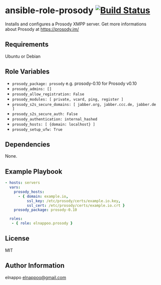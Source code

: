 # ansible-role-prosody [![Build Status](https://travis-ci.org/elnappo/ansible-role-prosody.svg?branch=master)](https://travis-ci.org/elnappo/ansible-role-prosody)

Installs and configures a Prosody XMPP server. Get more informations about Prosody at https://prosody.im/

## Requirements
Ubuntu or Debian

## Role Variables
* `prosody_package: prosody` e.g. prosody-0.10 for Prosody v0.10
* `prosody_admins: []`
* `prosody_allow_registration: False`
* `prosody_modules: [ private, vcard, ping, register ]`
* `prosody_s2s_secure_domains: [ jabber.org, jabber.ccc.de, jabber.de ]`
* `prosody_s2s_secure_auth: False`
* `prosody_authentication: internal_hashed`
* `prosody_hosts: [ {domain: localhost} ]`
* `prosody_setup_ufw: True`
  
## Dependencies
None.

## Example Playbook

```yaml
- hosts: servers
  vars:
    prosody_hosts:
      - { domain: example.io,
          ssl_key: /etc/prosody/certs/example.io.key,
          ssl_cert: /etc/prosody/certs/example.io.crt }
    prosody_package: prosody-0.10

  roles:
   - { role: elnappoo.prosody }
```

## License

MIT

## Author Information

elnappo <elnappoo@gmail.com>
